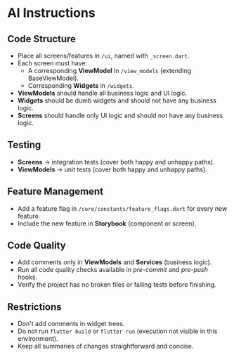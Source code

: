 # AI Instructions

## Code Structure
- Place all screens/features in `/ui`, named with `_screen.dart`.
- Each screen must have:
  - A corresponding **ViewModel** in `/view_models` (extending BaseViewModel).
  - Corresponding **Widgets** in `/widgets`.
- **ViewModels** should handle all business logic and UI logic.
- **Widgets** should be dumb widgets and should not have any business logic.
- **Screens** should handle only UI logic and should not have any business logic.

## Testing
- **Screens** → integration tests (cover both happy and unhappy paths).
- **ViewModels** → unit tests (cover both happy and unhappy paths).

## Feature Management
- Add a feature flag in `/core/constants/feature_flags.dart` for every new feature.
- Include the new feature in **Storybook** (component or screen).

## Code Quality
- Add comments only in **ViewModels** and **Services** (business logic).
- Run all code quality checks available in _pre-commit_ and _pre-push_ hooks.
- Verify the project has no broken files or failing tests before finishing.

## Restrictions
- Don't add comments in widget trees.
- Do not run `flutter build` or `flutter run` (execution not visible in this environment).
- Keep all summaries of changes straightforward and concise.